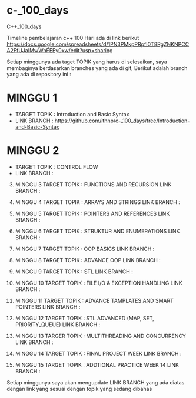 # c-_100_days
C++_100_days

Timeline pembelajaran c++ 100 Hari ada di link berikut
https://docs.google.com/spreadsheets/d/1PN3PMkpPRpfI0T8RgZNKNPCCA2FfUJaIMwWnFEEy0xw/edit?usp=sharing

Setiap minggunya ada taget TOPIK yang harus di selesaikan, saya membaginya berdasarkan branches yang ada di git, Berikut adalah branch yang ada di repository ini :

# MINGGU 1 
- TARGET TOPIK    : Introduction and Basic Syntax
- LINK BRANCH     : https://github.com/ithnp/c-_100_days/tree/Introduction-and-Basic-Syntax

# MINGGU 2
- TARGET TOPIK    : CONTROL FLOW
- LINK BRANCH     : 

3. MINGGU 3
        TARGET TOPIK    : FUNCTIONS AND RECURSION
        LINK BRANCH     : 

4. MINGGU 4
        TARGET TOPIK    : ARRAYS AND STRINGS
        LINK BRANCH     :

5. MINGGU 5
        TARGET TOPIK    : POINTERS AND REFERENCES
        LINK BRANCH     :

6. MINGGU 6
        TARGET TOPIK    : STRUKTUR AND ENUMERATIONS
        LINK BRANCH     :

7. MINGGU 7
        TARGET TOPIK    : OOP BASICS
        LINK BRANCH     :

8. MINGGU 8
        TARGET TOPIK    : ADVANCE OOP
        LINK BRANCH     :

9. MINGGU 9
        TARGET TOPIK    : STL
        LINK BRANCH     :

10. MINGGU 10
        TARGET TOPIK    : FILE I/O & EXCEPTION HANDLING
        LINK BRANCH     :

11. MINGGU 11
        TARGET TOPIK    : ADVANCE TAMPLATES AND SMART POINTERS
        LINK BRANCH     :

12. MINGGU 12
        TARGET TOPIK    : STL ADVANCED (MAP, SET, PRIORITY_QUEUE)
        LINK BRANCH     :

13. MINGGU 13
        TARGER TOPIK    : MULTITHREADING AND CONCURRENCY
        LINK BRANCH     : 
    
14. MINGGU 14
        TARGET TOPIK    : FINAL PROJECT WEEK
        LINK BRANCH     :

15. MINGGU 15
        TARGET TOPIK    : ADDTIONAL PRACTICE WEEK 14
        LINK BRANCH     :

Setiap minggunya saya akan mengupdate LINK BRANCH yang ada diatas dengan link yang sesuai dengan topik yang sedang dibahas